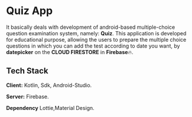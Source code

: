 # Quiz App

It basically deals with development of android-based multiple-choice
question examination system, namely: **Quiz**.
This application is developed for educational purpose,
allowing the users to prepare the multiple choice questions in 
which you can add the test according to date you want, by **datepicker**
on the **CLOUD FIRESTORE** in **Firebase**🔥.


## Tech Stack

**Client:** Kotlin, Sdk, Android-Studio.

**Server:** Firebase.

**Dependency** Lottie,Material Design. 
